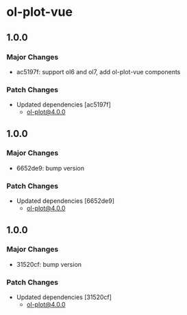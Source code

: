 # ol-plot-vue

## 1.0.0

### Major Changes

- ac5197f: support ol6 and ol7, add ol-plot-vue components

### Patch Changes

- Updated dependencies [ac5197f]
  - ol-plot@4.0.0

## 1.0.0

### Major Changes

- 6652de9: bump version

### Patch Changes

- Updated dependencies [6652de9]
  - ol-plot@4.0.0

## 1.0.0

### Major Changes

- 31520cf: bump version

### Patch Changes

- Updated dependencies [31520cf]
  - ol-plot@4.0.0
